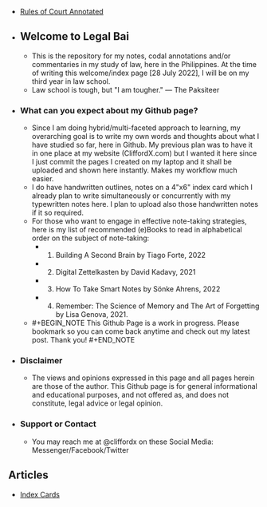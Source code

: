 - <a href="
  https://cliffordx.github.io/legalbai/pages/ROC_Annotated">Rules of Court Annotated</a>
- ## Welcome to Legal Bai
	- This is the repository for my notes, codal annotations and/or commentaries in my study of law, here in the Philippines. At the time of writing this welcome/index page [28 July 2022], I will be on my third year in law school.
	- Law school is tough, but "I am tougher." — The Paksiteer
- ### What can you expect about my Github page?
	- Since I am doing hybrid/multi-faceted approach to learning, my overarching goal is to write my own words and thoughts about what I have studied so far, here in Github. My previous plan was to have it in one place at my website (CliffordX.com) but I wanted it here since I just commit the pages I created on my laptop and it shall be uploaded and shown here instantly. Makes my workflow much easier.
	- I do have handwritten outlines, notes on a 4"x6" index card which I already plan to write simultaneously or concurrently with my typewritten notes here. I plan to upload also those handwritten notes if it so required.
	- For those who want to engage in effective note-taking strategies, here is my list of recommended (e)Books to read in alphabetical order on the subject of note-taking:
		- 1. Building A Second Brain by Tiago Forte, 2022
		- 2. Digital Zettelkasten by David Kadavy, 2021
		- 3. How To Take Smart Notes by Sönke Ahrens, 2022
		- 4. Remember: The Science of Memory and The Art of Forgetting by Lisa Genova, 2021.
	- #+BEGIN_NOTE
	  This Github Page is a work in progress. Please bookmark so you can come back anytime and check out my latest post. Thank you!
	  #+END_NOTE
- ### Disclaimer
	- The views and opinions expressed in this page and all pages herein are those of the author. This Github page is for general informational and educational purposes, and not offered as, and does not constitute, legal advice or legal opinion.
- ### Support or Contact
	- You may reach me at @cliffordx on these Social Media: Messenger/Facebook/Twitter
## Articles
- <a href="
  https://cliffordx.github.io/legalbai/Index_Cards">Index Cards</a>